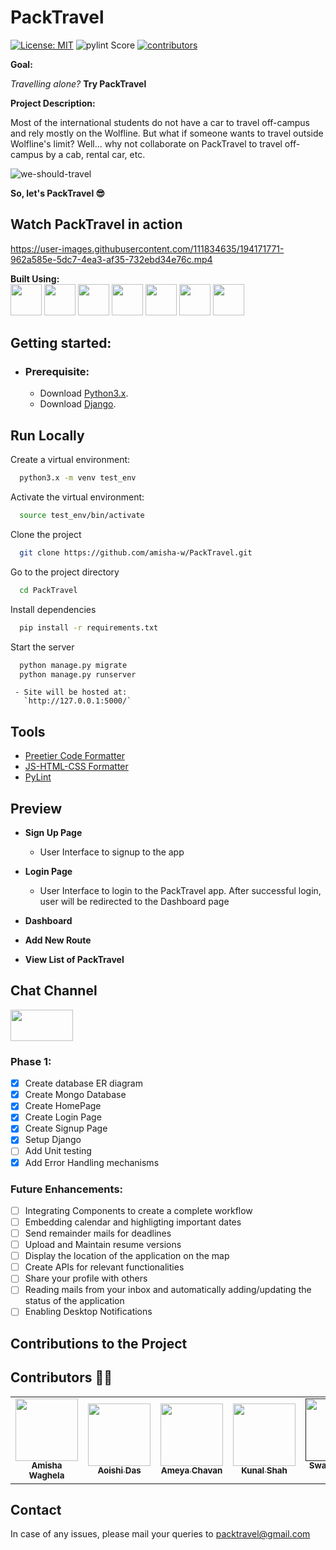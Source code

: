 # PackTravel

[![License: MIT](https://img.shields.io/badge/License-MIT-yellow.svg)](https://opensource.org/licenses/MIT) 
![pylint Score](https://mperlet.github.io/pybadge/badges/7.svg)
[![contributors](https://img.shields.io/github/contributors/amisha-w/PackTravel)](https://github.com/amisha-w/PackTravel/graphs/contributors)

**Goal:**

_Travelling alone?_ **Try PackTravel**


**Project Description:**

Most of the international students do not have a car to travel off-campus and rely mostly on the Wolfline. But what if someone wants to travel outside Wolfline's limit? Well... why not collaborate on PackTravel to travel off-campus by a cab, rental car, etc.


![we-should-travel](https://user-images.githubusercontent.com/111834635/194171695-02f5bda6-af44-4e9e-a1a5-4d734c7af5de.jpg)

**So, let's PackTravel 😎**


## Watch PackTravel in action 
https://user-images.githubusercontent.com/111834635/194171771-962a585e-5dc7-4ea3-af35-732ebd34e76c.mp4

**Built Using:**
</br>
<code><a href="https://developer.mozilla.org/en-US/docs/Glossary/HTML5" target="_blank"><img height="50" src="https://www.vectorlogo.zone/logos/w3_html5/w3_html5-ar21.svg"></a></code>
<code><a href="https://developer.mozilla.org/en-US/docs/Web/CSS" target="_blank"><img height="50" src="https://www.vectorlogo.zone/logos/w3_css/w3_css-ar21.svg"></a></code>
<code><a href="https://getbootstrap.com/" target="_blank"><img height="50" src="https://www.vectorlogo.zone/logos/getbootstrap/getbootstrap-ar21.svg"></a></code>
<code><a href="https://www.javascript.com/" target="_blank"><img height="50" src="https://www.vectorlogo.zone/logos/javascript/javascript-ar21.svg"></a></code>
<code><a href="https://www.djangoproject.com/" target="_blank"><img height="50" src="https://user-images.githubusercontent.com/111834635/194172149-ff6a56be-3025-4d2c-8cdb-b9a7e3f87259.png"></a></code>
<code><a href="https://www.mongodb.com/" target="_blank"><img height="50" src="https://user-images.githubusercontent.com/111834635/194173280-628ecfc0-21ae-4870-8e22-711e6da83820.png"></a></code>
<code><a href="https://www.python.org/" target="_blank"><img height="50" src="https://user-images.githubusercontent.com/111834635/194173533-37cd4997-55f3-4bb1-87bd-1a16a3af53aa.png"></a></code>




## Getting started:

  - ### Prerequisite:
      - Download [Python3.x](https://www.python.org/downloads/).
      - Download [Django](https://docs.djangoproject.com/en/4.1/topics/install/).

   ## Run Locally

Create a virtual environment:

```bash
  python3.x -m venv test_env
```

Activate the virtual environment:

```bash
  source test_env/bin/activate
```

Clone the project

```bash
  git clone https://github.com/amisha-w/PackTravel.git
```

Go to the project directory

```bash
  cd PackTravel
```

Install dependencies

```bash 
  pip install -r requirements.txt
```

Start the server

```bash
  python manage.py migrate
  python manage.py runserver
```



     - Site will be hosted at:
       `http://127.0.0.1:5000/`
       
## Tools
- [Preetier Code Formatter](https://marketplace.visualstudio.com/items?itemName=esbenp.prettier-vscode)
- [JS-HTML-CSS Formatter](https://marketplace.visualstudio.com/items?itemName=lonefy.vscode-JS-CSS-HTML-formatter)
- [PyLint](https://pylint.org/)

## Preview

- **Sign Up Page**
  - User Interface to signup to the app

- **Login Page**
  - User Interface to login to the PackTravel app. After successful login, user will be redirected to the Dashboard page


- **Dashboard** 


- **Add New Route** 


- **View List of PackTravel**



## Chat Channel

<code><a href="https://app.slack.com/client/T03UZM4975G/C03UT3QFHP0" target="_blank"><img height="50" width="100" src="https://user-images.githubusercontent.com/111834635/194175304-834d5663-b6bb-4e38-981d-98bc1bf028b8.png"></a></code>


### Phase 1:

- [x] Create database ER diagram
- [x] Create Mongo Database
- [x] Create HomePage
- [x] Create Login Page
- [x] Create Signup Page
- [x] Setup Django
- [ ] Add Unit testing
- [x] Add Error Handling mechanisms

### Future Enhancements:

- [ ] Integrating Components to create a complete workflow
- [ ] Embedding calendar and highligting important dates
- [ ] Send remainder mails for deadlines
- [ ] Upload and Maintain resume versions
- [ ] Display the location of the application on the map
- [ ] Create APIs for relevant functionalities
- [ ] Share your profile with others
- [ ] Reading mails from your inbox and automatically adding/updating the status of the application
- [ ] Enabling Desktop Notifications

## Contributions to the Project

## Contributors 👨‍🏭

<table>
  <tr>
    <td align="center"><a href="https://github.com/amisha-w"><img src="" width="100px;" alt=""/><br /><sub><b>Amisha Waghela</b></sub></a></td>
    <td align="center"><a href="https://github.com/Aoishi28"><img src="" width="100px;" alt=""/><br /><sub><b>Aoishi Das</b></sub></a><br /></td>
    <td align="center"><a href="https://github.com/ameyachavan26"><img src="" width="100px;" alt=""/><br /><sub><b>Ameya Chavan</b></sub></a><br /></td>
    <td align="center"><a href="https://github.com/kunalshah03"><img src="" width="100px;" alt=""/><br /><sub><b>Kunal Shah</b></sub></a><br /></td>
    <td align="center"><a href=""><img src="" width="100px;" alt=""/><br /><sub><b>Swarnamalya M</b></sub></a><br /></td>
  </tr>
</table>


## Contact 
In case of any issues, please mail your queries to packtravel@gmail.com 
